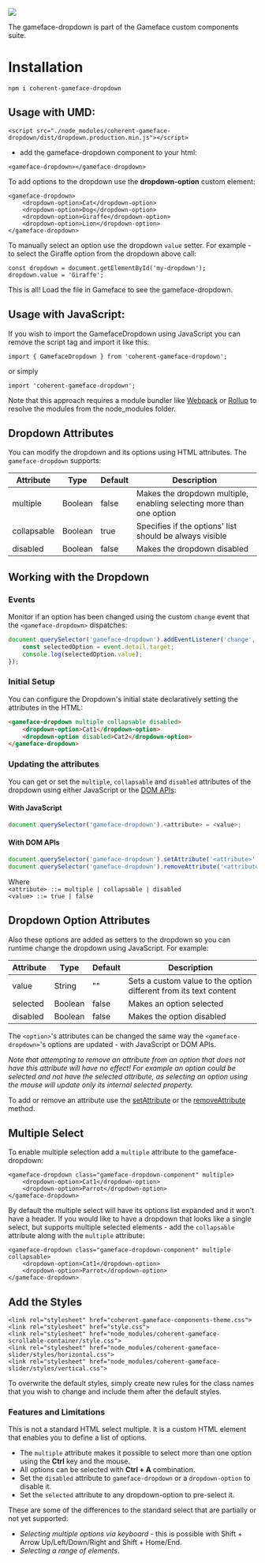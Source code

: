 <!--Copyright (c) Coherent Labs AD. All rights reserved. Licensed under the MIT License. See License.txt in the project root for license information. -->

<a href="https://www.npmjs.com/package/coherent-gameface-dropdown"><img src="http://img.shields.io/npm/v/coherent-gameface-dropdown.svg?style=flat-square"/></a>

The gameface-dropdown is part of the Gameface custom components suite.

Installation
===================

```
npm i coherent-gameface-dropdown
```

## Usage with UMD:

~~~~{.html}
<script src="./node_modules/coherent-gameface-dropdown/dist/dropdown.production.min.js"></script>
~~~~

* add the gameface-dropdown component to your html:

~~~~{.html}
<gameface-dropdown></gameface-dropdown>
~~~~

To add options to the dropdown use the **dropdown-option** custom element:

~~~~{.html}
<gameface-dropdown>
    <dropdown-option>Cat</dropdown-option>
    <dropdown-option>Dog</dropdown-option>
    <dropdown-option>Giraffe</dropdown-option>
    <dropdown-option>Lion</dropdown-option>
</gameface-dropdown>
~~~~

To manually select an option use the dropdown `value` setter.
For example - to select the Giraffe option from the dropdown above call:

~~~~{.js}
const dropdown = document.getElementById('my-dropdown');
dropdown.value = 'Giraffe';
~~~~

This is all! Load the file in Gameface to see the gameface-dropdown.

## Usage with JavaScript:

If you wish to import the GamefaceDropdown using JavaScript you can remove the script tag and import it like this:

~~~~{.js}
import { GamefaceDropdown } from 'coherent-gameface-dropdown';
~~~~

or simply

~~~~{.js}
import 'coherent-gameface-dropdown';
~~~~

Note that this approach requires a module bundler like [Webpack](https://webpack.js.org/) or [Rollup](https://rollupjs.org/guide/en/) to resolve the
modules from the node_modules folder.


## Dropdown Attributes

You can modify the dropdown and its options using HTML attributes. The `gameface-dropdown` supports:

|Attribute   |Type   |Default   | Description |
|---|---|---|---|
|multiple  | Boolean   |false   | Makes the dropdown multiple, enabling selecting more than one option   |
|collapsable  | Boolean   |true   |  Specifies if the options' list should be always visible  |
|disabled  | Boolean   | false   | Makes the dropdown disabled |

## Working with the Dropdown

### Events

Monitor if an option has been changed using the custom `change` event that the `<gameface-dropdown>` dispatches:

```js
document.querySelector('gameface-dropdown').addEventListener('change', (event) => {
    const selectedOption = event.detail.target;
    console.log(selectedOption.value);
});
```

### Initial Setup

You can configure the Dropdown's initial state declaratively setting the attributes in the HTML:

```html
<gameface-dropdown multiple collapsable disabled>
    <dropdown-option>Cat1</dropdown-option>
    <dropdown-option disabled>Cat2</dropdown-option>
</gameface-dropdown>
```

### Updating the attributes

You can get or set the `multiple`, `collapsable` and `disabled` attributes of the dropdown using either JavaScript or the [DOM APIs](https://developer.mozilla.org/en-US/docs/Web/API/Element/getAttribute):

#### With JavaScript

```js
document.querySelector('gameface-dropdown').<attribute> = <value>;
```

#### With DOM APIs

```js
document.querySelector('gameface-dropdown').setAttribute('<attribute>', '<value>');
document.querySelector('gameface-dropdown').removeAttribute('<attribute>');
```

Where \
`<attribute> ::= multiple | collapsable | disabled` \
`<value> ::= true | false`


## Dropdown Option Attributes
Also these options are added as setters to the dropdown so you can runtime change the dropdown using JavaScript. For example:


|Attribute   |Type   |Default   | Description |
|---|---|---|---|
|value  | String   |""   | Sets a custom value to the option different from its text content   |
|selected  | Boolean   |false   |  Makes an option selected  |
|disabled  | Boolean   | false   | Makes the option disabled |

The `<option>`'s attributes can be changed the same way the `<gameface-dropdown>`'s options are updated - with JavaScript or DOM APIs.

*Note that attempting to remove an attribute from an option that does not have this attribute will have no effect! For example an option could be selected and not have the selected attribute, as selecting an option using the mouse will update only its internal selected property.*

To add or remove an attribute use the [setAttribute](https://developer.mozilla.org/en-US/docs/Web/API/Element/setAttribute) or the [removeAttribute](https://developer.mozilla.org/en-US/docs/Web/API/Element/removeAttribute) method.


## Multiple Select

To enable multiple selection add a `multiple` attribute to the gameface-dropdown:

~~~~{.html}
<gameface-dropdown class="gameface-dropdown-component" multiple>
    <dropdown-option>Cat1</dropdown-option>
    <dropdown-option>Parrot</dropdown-option>
</gameface-dropdown>
~~~~

By default the multiple select will have its options list expanded and it won't have
a header. If you would like to have a dropdown that looks like a single select, but
supports multiple selected elements - add the `collapsable` attribute along with the `multiple` attribute:

~~~~{.html}
<gameface-dropdown class="gameface-dropdown-component" multiple collapsable>
    <dropdown-option>Cat1</dropdown-option>
    <dropdown-option>Parrot</dropdown-option>
</gameface-dropdown>
~~~~

## Add the Styles

~~~~{.css}
<link rel="stylesheet" href="coherent-gameface-components-theme.css">
<link rel="stylesheet" href="style.css">
<link rel="stylesheet" href="node_modules/coherent-gameface-scrollable-container/style.css">
<link rel="stylesheet" href="node_modules/coherent-gameface-slider/styles/horizontal.css">
<link rel="stylesheet" href="node_modules/coherent-gameface-slider/styles/vertical.css">
~~~~

To overwrite the default styles, simply create new rules for the class names that
you wish to change and include them after the default styles.

### Features and Limitations

This is not a standard HTML select multiple. It is a custom HTML element that enables you to define a list of options.

- The `multiple` attribute makes it possible to select more than one option using the **Ctrl** key and the mouse.
- All options can be selected with **Ctrl + A** combination.
- Set the `disabled` attribute to `gameface-dropdown` or a `dropdown-option` to disable it.
- Set the `selected` attribute to any dropdown-option to pre-select it.

These are some of the differences to the standard select that are partially or not yet supported:

- *Selecting multiple options via keyboard* - this is possible with Shift + Arrow Up/Left/Down/Right and Shift + Home/End.
- *Selecting a range of elements*.